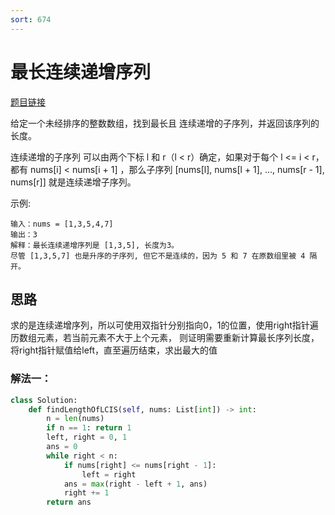 ```yaml
---
sort: 674
---
```

# 最长连续递增序列

[题目链接](https://leetcode-cn.com/problems/longest-continuous-increasing-subsequence/)

给定一个未经排序的整数数组，找到最长且 连续递增的子序列，并返回该序列的长度。

连续递增的子序列 可以由两个下标 l 和 r（l < r）确定，如果对于每个 l <= i < r，都有 nums[i] < nums[i + 1] ，那么子序列 [nums[l], nums[l + 1], ..., nums[r - 1], nums[r]] 就是连续递增子序列。

示例:
```text
输入：nums = [1,3,5,4,7]
输出：3
解释：最长连续递增序列是 [1,3,5], 长度为3。
尽管 [1,3,5,7] 也是升序的子序列, 但它不是连续的，因为 5 和 7 在原数组里被 4 隔开。 
```


## 思路
求的是连续递增序列，所以可使用双指针分别指向0，1的位置，使用right指针遍历数组元素，若当前元素不大于上个元素，
则证明需要重新计算最长序列长度，将right指针赋值给left，直至遍历结束，求出最大的值
### 解法一：

```python
class Solution:
    def findLengthOfLCIS(self, nums: List[int]) -> int:
        n = len(nums)
        if n == 1: return 1
        left, right = 0, 1
        ans = 0
        while right < n:
            if nums[right] <= nums[right - 1]:
                left = right
            ans = max(right - left + 1, ans)
            right += 1
        return ans
```

